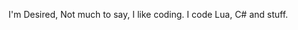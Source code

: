 I'm Desired, Not much to say, I like coding. I code Lua, C# and stuff.

<!---
DesiredToResign/DesiredToResign is a ✨ special ✨ repository because its `README.md` (this file) appears on your GitHub profile.
You can click the Preview link to take a look at your changes.
--->
